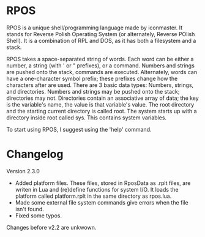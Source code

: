 RPOS
====

RPOS is a unique shell/programming language made by iconmaster. It stands for Reverse Polish Operating System (or alternately, Reverse POlish Shell). It is a combination of RPL and DOS, as it has both a filesystem and a stack.

RPOS takes a space-separated string of words. Each word can be either a number, a string (with ' or " prefixes), or a command. Numbers and strings are pushed onto the stack, commands are executed. Alternately, words can have a one-character symbol prefix; these prefixes change how the characters after are used. There are 3 basic data types: Numbers, strings, and directories. Numbers and strings may be pushed onto the stack; directories may not. Directories contain an associative array of data; the key is the variable's name, the value is that variable's value. The root directory and the starting current directory is called root. The system starts up with a directory inside root called sys. This contains system variables.

To start using RPOS, I suggest using the 'help' command.

Changelog
=========

Version 2.3.0
* Added platform files. These files, stored in RposData as .rplt files, are writen in Lua and (re)define functions for system I/O. It loads the platform called platform.rplt in the same directory as rpos.lua.
* Made some external file system commands give errors when the file isn't found.
* Fixed some typos.

Changes before v2.2 are unkwown.
